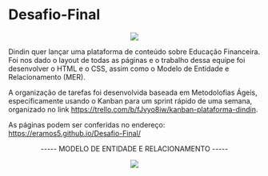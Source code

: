 # Desafio-Final

<p align="center">
  <img src="https://user-images.githubusercontent.com/92177131/137020306-72b8ab45-c339-4845-95aa-08dc872acab3.png"/>
</p>


Dindin quer lançar uma plataforma de conteúdo sobre Educação Financeira. Foi nos dado o layout de todas as páginas e o trabalho dessa equipe foi desenvolver o HTML e o CSS, assim como o Modelo de Entidade e Relacionamento (MER). 

A organização de tarefas foi desenvolvida baseada em Metodolofias Ágeis, especificamente usando o Kanban para um sprint rápido de uma semana, organizado no link https://trello.com/b/fJvyo8iw/kanban-plataforma-dindin.

As páginas podem ser conferidas no endereço: https://eramos5.github.io/Desafio-Final/

<p align="center"> ----- MODELO DE ENTIDADE E RELACIONAMENTO ----- </p>


<p align="center">
  <img src="https://user-images.githubusercontent.com/92177131/137020892-2a64ba85-b4bc-4942-8c97-f7b5a2ce571b.png"/>
</p>
